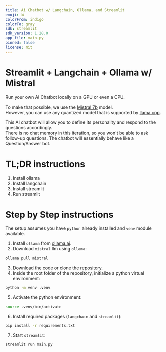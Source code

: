 ```yaml
---
title: Ai Chatbot w/ Langchain, Ollama, and Streamlit
emoji: 📊
colorFrom: indigo
colorTo: gray
sdk: streamlit
sdk_version: 1.28.0
app_file: main.py
pinned: false
license: mit
---
```


# Streamlit + Langchain + Ollama w/ Mistral

Run your own AI Chatbot locally on a GPU or even a CPU.

To make that possible, we use the [Mistral 7b](https://mistral.ai/news/announcing-mistral-7b/) model.  
However, you can use any quantized model that is supported by [llama.cpp](https://github.com/ggerganov/llama.cpp).

This AI chatbot will allow you to define its personality and respond to the questions accordingly.  
There is no chat memory in this iteration, so you won't be able to ask follow-up questions.
The chatbot will essentially behave like a Question/Answer bot.

# TL;DR instructions

1. Install ollama
2. Install langchain
3. Install streamlit
4. Run streamlit

# Step by Step instructions

The setup assumes you have `python` already installed and `venv` module available.

1. Install `ollama` from [ollama.ai](https://ollama.ai).
2. Download `mistral` llm using `ollama`:
```bash
ollama pull mistral
```
3. Download the code or clone the repository.
4. Inside the root folder of the repository, initialize a python virtual environment:
```bash
python -m venv .venv
```
5. Activate the python environment:
```bash
source .venv/bin/activate
```
6. Install required packages (`langchain` and `streamlit`):
```bash
pip install -r requirements.txt
```
7. Start `streamlit`:
```bash
streamlit run main.py
```


